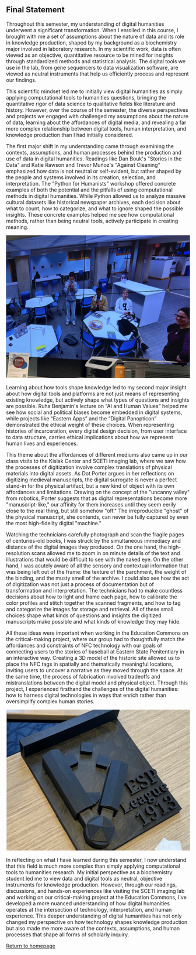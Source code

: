 ‎ ‎ ‎ ‎ ‎ ‎ ‎ ‎ ‎ ‎
## Final Statement 
Throughout this semester, my understanding of digital humanities underwent a significant transformation. When I enrolled in this course, I brought with me a set of assumptions about the nature of data and its role in knowledge production, shaped by my background as a biochemistry major involved in laboratory research. In my scientific work, data is often viewed as an objective, quantitative resource to be mined for insights through standardized methods and statistical analysis. The digital tools we use in the lab, from gene sequencers to data visualization software, are viewed as neutral instruments that help us efficiently process and represent our findings. 

This scientific mindset led me to initially view digital humanities as simply applying computational tools to humanities questions, bringing the quantitative rigor of data science to qualitative fields like literature and history. However, over the course of the semester, the diverse perspectives and projects we engaged with challenged my assumptions about the nature of data, learning about the affordances of digital media, and  revealing a far more complex relationship between digital tools, human interpretation, and knowledge production than I had initially considered. 

The first major shift in my understanding came through examining the contexts, assumptions, and human processes behind the production and use of data in digital humanities. Readings like Dan Bouk's "Stories in the Data" and Katie Rawson and Trevor Muñoz's "Against Cleaning" emphasized how data is not neutral or self-evident, but rather shaped by the people and systems involved in its creation, selection, and interpretation. The "Python for Humanists" workshop offered concrete examples of both the potential and the pitfalls of using computational methods in digital humanities. While Python allowed us to analyze massive cultural datasets like historical newspaper archives, each decision about what to count, how to categorize, and what to ignore shaped the possible insights. These concrete examples helped me see how computational methods, rather than being neutral tools, actively participate in creating meaning. 

![Image of myself at Python workshop](IMG_0384.jpeg) 

Learning about how tools shape knowledge led to my second major insight about how digital tools and platforms are not just means of representing existing knowledge, but actively shape what types of questions and insights are possible. Ruha Benjamin's lecture on “AI and Human Values” helped me see how social and political biases become embedded in digital systems, while projects like “Eastern Apps” and the “Digital Panopticon” demonstrated the ethical weight of these choices. When representing histories of incarceration, every digital design decision, from user interface to data structure, carries ethical implications about how we represent human lives and experiences.

This theme about the affordances of different mediums also came up in our class visits to the Kislak Center and SCETI imaging lab, where we saw how the processes of digitization involve complex translations of physical materials into digital assets. As Dot Porter argues in her reflections on digitizing medieval manuscripts, the digital surrogate is never a perfect stand-in for the physical artifact, but a new kind of object with its own affordances and limitations. Drawing on the concept of the "uncanny valley" from robotics, Porter suggests that as digital representations become more "manuscript-like," our affinity for them increases until they seem eerily close to the real thing, but still somehow "off." The irreproducible "ghost" of the physical manuscript, she contends, can never be fully captured by even the most high-fidelity digital "machine."

Watching the technicians carefully photograph and scan the fragile pages of centuries-old books, I was struck by the simultaneous immediacy and distance of the digital images they produced. On the one hand, the high-resolution scans allowed me to zoom in on minute details of the text and illustrations that would be difficult to see with the naked eye. On the other hand, I was acutely aware of all the sensory and contextual information that was being left out of the frame: the texture of the parchment, the weight of the binding, and the musty smell of the archive. I could also see how the act of digitization was not just a process of documentation but of transformation and interpretation. The technicians had to make countless decisions about how to light and frame each page, how to calibrate the color profiles and stitch together the scanned fragments, and how to tag and categorize the images for storage and retrieval. All of these small choices shape what kinds of questions and insights the digitized manuscripts make possible and what kinds of knowledge they may hide.

All these ideas were important when working in the Education Commons on the critical-making project, where our group had to thoughtfully match the affordances and constraints of NFC technology with our goals of connecting users to the stories of baseball at Eastern State Penitentiary in an interactive way. Creating a 3D model of the historic site allowed us to place the NFC tags in spatially and thematically meaningful locations, inviting users to uncover a narrative as they moved through the space. At the same time, the process of fabrication involved tradeoffs and mistranslations between the digital model and physical object. Through this project, I experienced firsthand the challenges of the digital humanities: how to harness digital technologies in ways that enrich rather than oversimplify complex human stories.

![Image of 3d model of ESP](vg_esp_3d.jpeg) 

In reflecting on what I have learned during this semester, I now understand that this field is much more complex than simply applying computational tools to humanities research. My initial perspective as a biochemistry student led me to view data and digital tools as neutral, objective instruments for knowledge production. However, through our readings, discussions, and hands-on experiences like visiting the SCETI imaging lab and working on our critical-making project at the Education Commons, I've developed a more nuanced understanding of how digital humanities operates at the intersection of technology, interpretation, and human experience. This deeper understanding of digital humanities has not only changed my perspective on how technology shapes knowledge production but also made me more aware of the contexts, assumptions, and human processes that shape all forms of scholarly inquiry.

[Return to homepage](README.md)
